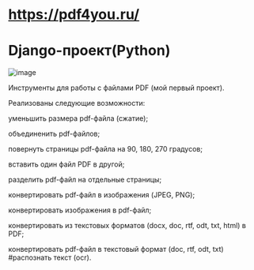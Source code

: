 
# https://pdf4you.ru/
# Django-проект(Python)

![image](https://github.com/bergamot-tea/pdf4/assets/77209100/7939a658-a526-4d12-ba84-3b3b6867525f)


Инструменты для работы с файлами PDF (мой первый проект).

Реализованы следующие возможности:

  уменьшить размера pdf-файла (сжатие);

  объединенить pdf-файлов;

  повернуть страницы pdf-файла на 90, 180, 270 градусов;

  вставить один файл PDF в другой;

  разделить pdf-файл на отдельные страницы;
  
  конвертировать pdf-файл в изображения (JPEG, PNG);
  
  конвертировать изображения в pdf-файл;
  
  конвертировать из текстовых форматов (docx, doc, rtf, odt, txt, html) в PDF;
  
  конвертировать pdf-файл в текстовый формат (doc, rtf, odt, txt) #распознать текст (ocr).
  
  
  
  
  


